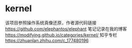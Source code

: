 # kernel
该项目参照操作系统真像还原，作者源代码链接 https://github.com/elephantos/elephant
笔记记录在我的博客 https://modifying.github.io/categories/kernel/
知乎专栏 https://zhuanlan.zhihu.com/c_177480196
